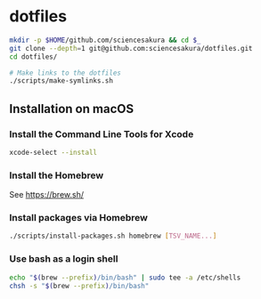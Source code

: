 # dotfiles

```sh
mkdir -p $HOME/github.com/sciencesakura && cd $_
git clone --depth=1 git@github.com:sciencesakura/dotfiles.git
cd dotfiles/

# Make links to the dotfiles
./scripts/make-symlinks.sh
```

## Installation on macOS

### Install the Command Line Tools for Xcode

```sh
xcode-select --install
```

### Install the Homebrew

See https://brew.sh/

### Install packages via Homebrew

```sh
./scripts/install-packages.sh homebrew [TSV_NAME...]
```

### Use bash as a login shell

```sh
echo "$(brew --prefix)/bin/bash" | sudo tee -a /etc/shells
chsh -s "$(brew --prefix)/bin/bash"
```
